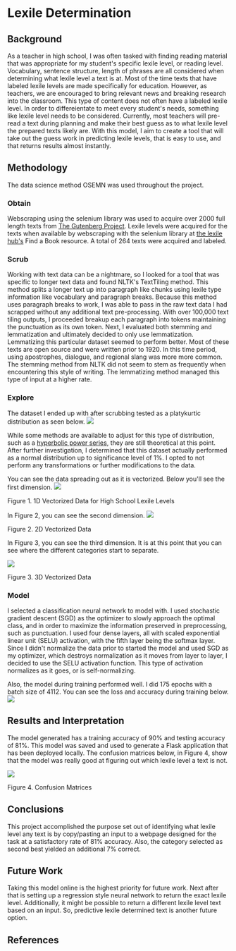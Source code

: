 # Lexile Determination

## Background
As a teacher in high school, I was often tasked with finding reading material that was appropriate for my student's specific lexile level, or reading level. Vocabulary, sentence structure, length of phrases are all considered when determining what lexile level a text is at. Most of the time texts that have labeled lexile levels are made specifically for education. However, as teachers, we are encouraged to bring relevant news and breaking research into the classroom. This type of content does not often have a labeled lexile level. In order to differeientate to meet every student's needs, something like lexile level needs to be considered. Currently, most teachers will pre-read a text during planning and make their best guess as to what lexile level the prepared texts likely are. With this model, I aim to create a tool that will take out the guess work in predicting lexile levels, that is easy to use, and that returns results almost instantly.

## Methodology
The data science method OSEMN was used throughout the project.

### Obtain
Webscraping using the selenium library was used to acquire over 2000 full length texts from [The Gutenberg Project][link1]. Lexile levels were acquired for the texts when available by webscraping with the selenium library at [the lexile hub's][link2] Find a Book resource. A total of 264 texts were acquired and labeled.

### Scrub

Working with text data can be a nightmare, so I looked for a tool that was specific to longer text data and found NLTK's TextTiling method. This method splits a longer text up into paragraph like chunks using lexile type information like vocabulary and paragraph breaks. Because this method uses paragraph breaks to work, I was able to pass in the raw text data I had scrapped without any additional text pre-processing. With over 100,000 text tiling outputs, I proceeded breakup each paragraph into tokens maintaining the punctuation as its own token. Next, I evaluated both stemming and lemmatization and ultimately decided to only use lemmatization. Lemmatizing this particular dataset seemed to perform better. Most of these texts are open source and were written prior to 1920. In this time period, using apostrophes, dialogue, and regional slang was more more common. The stemming method from NLTK did not seem to stem as frequently when encountering this style of writing. The lemmatizing method managed this type of input at a higher rate.

### Explore
The dataset I ended up with after scrubbing tested as a platykurtic distribution as seen below.
<img src="reports/images/data distribution.png">

While some methods are available to adjust for this type of distribution, such as a [hyperbolic power series][link3], they are still theoretical at this point. After further investigation, I determined that this dataset actually performed as a normal distribution up to significance level of 1%. I opted to not perform any transformations or further modifications to the data.

You can see the data spreading out as it is vectorized. Below you'll see the first dimension.
<img src="reports/images/High School.png">

Figure 1. 1D Vectorized Data for High School Lexile Levels

In Figure 2, you can see the second dimension.
<img src="reports/images/2D_Vectorized_Data.png">

Figure 2. 2D Vectorized Data

In Figure 3, you can see the third dimension. It is at this point that you can see where the different categories start to separate.

<img src="reports/images/3D_Vectorized_Data.png">

Figure 3. 3D Vectorized Data

### Model
I selected a classification neural network to model with. I used stochastic gradient descent (SGD) as the optimizer to slowly approach the optimal class, and in order to maximize the information preserved in preprocessing, such as punctuation. I used four dense layers, all with scaled exponential linear unit (SELU) activation, with the fifth layer being the softmax layer. Since I didn't normalize the data prior to started the model and used SGD as my optimizer, which destroys normalization as it moves from layer to layer, I decided to use the SELU activation function. This type of activation normalizes as it goes, or is self-normalizing.

Also, the model during training performed well. I did 175 epochs with a batch size of 4112. You can see the loss and accuracy during training below.
<img src="reports/images/training loss and accuracy.png">

## Results and Interpretation
The model generated has a training accuracy of 90% and testing accuracy of 81%. This model was saved and used to generate a Flask application that has been deployed locally.
The confusion matrices below, in Figure 4, show that the model was really good at figuring out which lexile level a text is not.

<img src="reports/images/confusion matrix.png">

Figure 4. Confusion Matrices

## Conclusions
This project accomplished the purpose set out of identifying what lexile level any text is by copy/pasting an input to a webpage designed for the task at a satisfactory rate of 81% accuracy. Also, the category selected as second best yielded an additional 7% correct.
## Future Work
Taking this model online is the highest priority for future work. Next after that is setting up a regression style neural network to return the exact lexile level. Additionally, it might be possible to return a different lexile level text based on an input. So, predictive lexile determined text is another future option.
## References
[link1]: www.gutenberg.org
[link2]: www.lexile.com
[link3]: http://dx.doi.org/10.1016/j.csda.2017.06.001
